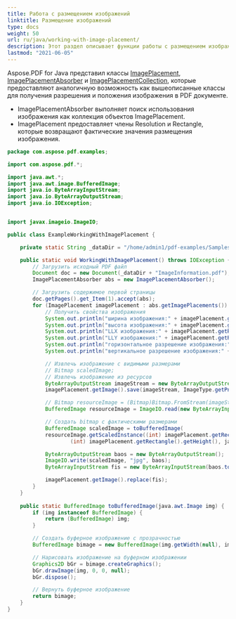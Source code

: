 ```yaml
---
title: Работа с размещением изображений
linktitle: Размещение изображений
type: docs
weight: 50
url: ru/java/working-with-image-placement/
description: Этот раздел описывает функции работы с размещением изображений в PDF файле с использованием Java библиотеки.
lastmod: "2021-06-05"
---
```


Aspose.PDF for Java представил классы [ImagePlacement](https://reference.aspose.com/pdf/java/com.aspose.pdf/ImagePlacement), [ImagePlacementAbsorber](https://reference.aspose.com/pdf/java/com.aspose.pdf/ImagePlacementAbsorber) и [ImagePlacementCollection](https://reference.aspose.com/pdf/java/com.aspose.pdf/ImagePlacementCollection), которые предоставляют аналогичную возможность как вышеописанные классы для получения разрешения и положения изображения в PDF документе.

- ImagePlacementAbsorber выполняет поиск использования изображения как коллекция объектов ImagePlacement.
- ImagePlacement предоставляет члены Resolution и Rectangle, которые возвращают фактические значения размещения изображения.

```java
package com.aspose.pdf.examples;

import com.aspose.pdf.*;

import java.awt.*;
import java.awt.image.BufferedImage;
import java.io.ByteArrayInputStream;
import java.io.ByteArrayOutputStream;
import java.io.IOException;


import javax.imageio.ImageIO;

public class ExampleWorkingWithImagePlacement {

    private static String _dataDir = "/home/admin1/pdf-examples/Samples/";

    public static void WorkingWithImagePlacement() throws IOException {
        // Загрузить исходный PDF файл
        Document doc = new Document(_dataDir + "ImageInformation.pdf");
        ImagePlacementAbsorber abs = new ImagePlacementAbsorber();

        // Загрузить содержимое первой страницы
        doc.getPages().get_Item(1).accept(abs);
        for (ImagePlacement imagePlacement : abs.getImagePlacements()) {
            // Получить свойства изображения
            System.out.println("ширина изображения:" + imagePlacement.getRectangle().getWidth());
            System.out.println("высота изображения:" + imagePlacement.getRectangle().getHeight());
            System.out.println("LLX изображения:" + imagePlacement.getRectangle().getLLX());
            System.out.println("LLY изображения:" + imagePlacement.getRectangle().getLLY());
            System.out.println("горизонтальное разрешение изображения:" + imagePlacement.getResolution().getX());
            System.out.println("вертикальное разрешение изображения:" + imagePlacement.getResolution().getY());

            // Извлечь изображение с видимыми размерами
            // Bitmap scaledImage;
            // Извлечь изображение из ресурсов
            ByteArrayOutputStream imageStream = new ByteArrayOutputStream();
            imagePlacement.getImage().save(imageStream, ImageType.getPng());

            // Bitmap resourceImage = (Bitmap)Bitmap.FromStream(imageStream);
            BufferedImage resourceImage = ImageIO.read(new ByteArrayInputStream(imageStream.toByteArray()));

            // Создать bitmap с фактическими размерами
            BufferedImage scaledImage = toBufferedImage( 
            resourceImage.getScaledInstance((int) imagePlacement.getRectangle().getWidth(),
                    (int) imagePlacement.getRectangle().getHeight(), java.awt.Image.SCALE_SMOOTH));

            ByteArrayOutputStream baos = new ByteArrayOutputStream();
            ImageIO.write(scaledImage, "jpg", baos);
            ByteArrayInputStream fis = new ByteArrayInputStream(baos.toByteArray());

            imagePlacement.getImage().replace(fis);
        }
    }
    
    public static BufferedImage toBufferedImage(java.awt.Image img) {
        if (img instanceof BufferedImage) {
            return (BufferedImage) img;
        }

        // Создать буферное изображение с прозрачностью
        BufferedImage bimage = new BufferedImage(img.getWidth(null), img.getHeight(null), BufferedImage.TYPE_INT_ARGB);

        // Нарисовать изображение на буферном изображении
        Graphics2D bGr = bimage.createGraphics();
        bGr.drawImage(img, 0, 0, null);
        bGr.dispose();

        // Вернуть буферное изображение
        return bimage;
    }
}
```